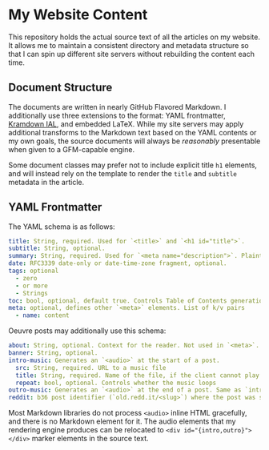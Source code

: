 # My Website Content

This repository holds the actual source text of all the articles on my website.
It allows me to maintain a consistent directory and metadata structure so that I
can spin up different site servers without rebuilding the content each time.

## Document Structure

The documents are written in nearly GitHub Flavored Markdown. I additionally use
three extensions to the format: YAML frontmatter, [Kramdown IAL], and embedded
LaTeX. While my site servers may apply additional transforms to the Markdown
text based on the YAML contents or my own goals, the source documents will
always be _reasonably_ presentable when given to a GFM-capable engine.

Some document classes may prefer not to include explicit title `h1` elements,
and will instead rely on the template to render the `title` and `subtitle`
metadata in the article.

## YAML Frontmatter

The YAML schema is as follows:

```yaml
title: String, required. Used for `<title>` and `<h1 id="title">`.
subtitle: String, optional.
summary: String, required. Used for `<meta name="description">`. Plaintext.
date: RFC3339 date-only or date-time-zone fragment, optional.
tags: optional
  - zero
  - or more
  - Strings
toc: bool, optional, default true. Controls Table of Contents generation.
meta: optional, defines other `<meta>` elements. List of k/v pairs
  - name: content
```

Oeuvre posts may additionally use this schema:

```yaml
about: String, optional. Context for the reader. Not used in `<meta>`. Markdown.
banner: String, optional.
intro-music: Generates an `<audio>` at the start of a post.
  src: String, required. URL to a music file
  title: String, required. Name of the file, if the client cannot play it
  repeat: bool, optional. Controls whether the music loops
outro-music: Generates an `<audio>` at the end of a post. Same as `intro-music`
reddit: b36 post identifier (`old.redd.it/<slug>`) where the post was shared.
```

Most Markdown libraries do not process `<audio>` inline HTML gracefully, and
there is no Markdown element for it. The audio elements that my rendering engine
produces can be relocated to `<div id="{intro,outro}"></div>` marker elements in
the source text.

[kramdown ial]: https://kramdown.gettalong.org/syntax.html#inline-attribute-lists "Kramdown inline attribute lists"
